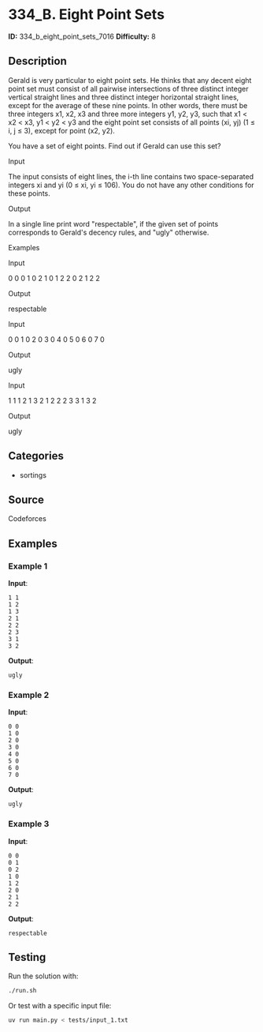 # 334_B. Eight Point Sets

**ID:** 334_b_eight_point_sets_7016
**Difficulty:** 8

## Description

Gerald is very particular to eight point sets. He thinks that any decent eight point set must consist of all pairwise intersections of three distinct integer vertical straight lines and three distinct integer horizontal straight lines, except for the average of these nine points. In other words, there must be three integers x1, x2, x3 and three more integers y1, y2, y3, such that x1 < x2 < x3, y1 < y2 < y3 and the eight point set consists of all points (xi, yj) (1 ≤ i, j ≤ 3), except for point (x2, y2).

You have a set of eight points. Find out if Gerald can use this set?

Input

The input consists of eight lines, the i-th line contains two space-separated integers xi and yi (0 ≤ xi, yi ≤ 106). You do not have any other conditions for these points.

Output

In a single line print word "respectable", if the given set of points corresponds to Gerald's decency rules, and "ugly" otherwise.

Examples

Input

0 0
0 1
0 2
1 0
1 2
2 0
2 1
2 2


Output

respectable


Input

0 0
1 0
2 0
3 0
4 0
5 0
6 0
7 0


Output

ugly


Input

1 1
1 2
1 3
2 1
2 2
2 3
3 1
3 2


Output

ugly

## Categories

- sortings

## Source

Codeforces

## Examples

### Example 1

**Input**:
```
1 1
1 2
1 3
2 1
2 2
2 3
3 1
3 2
```

**Output**:
```
ugly
```

### Example 2

**Input**:
```
0 0
1 0
2 0
3 0
4 0
5 0
6 0
7 0
```

**Output**:
```
ugly
```

### Example 3

**Input**:
```
0 0
0 1
0 2
1 0
1 2
2 0
2 1
2 2
```

**Output**:
```
respectable
```


## Testing

Run the solution with:

```bash
./run.sh
```

Or test with a specific input file:

```bash
uv run main.py < tests/input_1.txt
```
